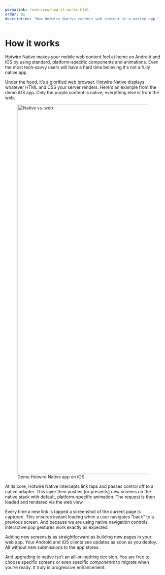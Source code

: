 ```yaml
---
permalink: /overview/how-it-works.html
order: 01
description: "How Hotwire Native renders web content in a native app."
---
```


# How it works

Hotwire Native makes your mobile web content feel at home on Android and iOS by using standard, platform-specific components and animations. Even the most tech-savvy users will have a hard time believing it's not a fully native app.

Under the hood, it’s a glorified web browser. Hotwire Native displays whatever HTML and CSS your server renders. Here's an example from the demo iOS app. Only the purple content is native, everything else is from the web.

<figure>
  <img src="/assets/native-vs-web-ios.jpg" width="1200" alt="Native vs. web">
  Demo Hotwire Native app on iOS
</figure>

At its core, Hotwire Native intercepts link taps and passes control off to a native adapter. This layer then pushes (or presents) new screens on the native stack with default, platform-specific animation. The request is then loaded and rendered via the web view.

Every time a new link is tapped a screenshot of the current page is captured. This ensures instant loading when a user navigates "back" to a previous screen. And because we are using native navigation controls, interactive pop gestures work exactly as expected.

Adding new screens is as straightforward as building new pages in your web app. Your Android and iOS clients see updates as soon as you deploy. All without new submissions to the app stores.

And upgrading to native isn’t an all-or-nothing decision. You are free to choose specific screens or even specific *components* to migrate when you’re ready. It truly is progressive enhancement.
